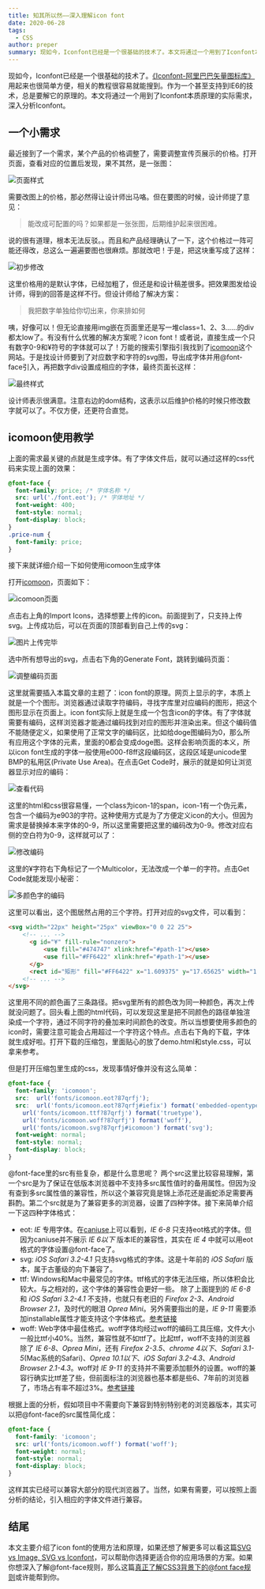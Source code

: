 ```yaml
---
title: 知其所以然——深入理解icon font
date: 2020-06-28
tags:
  - CSS
author: preper
summary: 现如今，Iconfont已经是一个很基础的技术了。本文将通过一个用到了Iconfont本质原理的实际需求，深入分析Iconfont。
---
```


现如今，Iconfont已经是一个很基础的技术了。[《Iconfont-阿里巴巴矢量图标库》](https://www.iconfont.cn/)用起来也很简单方便，相关的教程很容易就能搜到。作为一个甚至支持到IE6的技术，总是要解它的原理的。本文将通过一个用到了Iconfont本质原理的实际需求，深入分析Iconfont。

## 一个小需求

最近接到了一个需求，某个产品的价格调整了，需要调整宣传页展示的价格。打开页面，查看对应的位置后发现，果不其然，是一张图：

![页面样式](https://wx2.sinaimg.cn/mw690/c4d5907bly1gg7bwzy064j20ax07hjsf.jpg "并不会很意外")

需要改图上的价格，那必然得让设计师出马咯。但在要图的时候，设计师提了意见：

>能改成可配置的吗？如果都是一张张图，后期维护起来很困难。

说的很有道理，根本无法反驳。。而且和产品经理确认了一下，这个价格过一阵可能还得改，总这么一遍遍要图也很麻烦。那就改吧！于是，把这块重写成了这样：

![初步修改](https://wx2.sinaimg.cn/mw690/c4d5907bly1gg7bwzz3jbj209c0520sz.jpg "看起来哪里不太对...")

这里价格用的是默认字体，已经加粗了，但还是和设计稿差很多。把效果图发给设计师，得到的回答是这样不行。但设计师给了解决方案：

>我把数字单独给你切出来，你来排如何

咦，好像可以！但无论直接用img嵌在页面里还是写一堆class=1、2、3……的div都太low了。有没有什么优雅的解决方案呢？icon font！或者说，直接生成一个只有数字0-9和¥符号的字体就可以了！万能的搜索引擎指引我找到了[icomoon](https://icomoon.io/app/#/select)这个网站。于是找设计师要到了对应数字和字符的svg图，导出成字体并用@font-face引入，再把数字div设置成相应的字体，最终页面长这样：

![最终样式](https://wx4.sinaimg.cn/mw690/c4d5907bly1gg7bx0ggiaj20n405wgnk.jpg "很完美")

设计师表示很满意。注意右边的dom结构，这表示以后维护价格的时候只修改数字就可以了。不仅方便，还更符合直觉。

## icomoon使用教学

上面的需求最关键的点就是生成字体。有了字体文件后，就可以通过这样的css代码来实现上面的效果：
``` css
@font-face {
  font-family: price; /* 字体名称 */
  src: url('./font.eot'); /* 字体地址 */
  font-weight: 400;
  font-style: normal;
  font-display: block;
}
.price-num {
  font-family: price;
}
```
接下来就详细介绍一下如何使用icomoon生成字体

打开[icomoon](https://icomoon.io/app/#/select)，页面如下：

![icomoon页面](https://wx2.sinaimg.cn/mw690/c4d5907bly1gg7bx01vmsj211f0kx76j.jpg "icofont的功能页")

点击右上角的Import Icons，选择想要上传的icon。前面提到了，只支持上传svg。上传成功后，可以在页面的顶部看到自己上传的svg：

![图片上传完毕](https://wx4.sinaimg.cn/mw690/c4d5907bly1gg7bx04fqjj211e0kxtay.jpg "白底橙色边框表示选中")

选中所有想导出的svg，点击右下角的Generate Font，跳转到编码页面：

![调整编码页面](https://wx1.sinaimg.cn/mw690/c4d5907bly1gg7bx06z03j211e0kydi4.jpg "这个页面比较重要")

这里就需要插入本篇文章的主题了：icon font的原理。网页上显示的字，本质上就是一个个图形。浏览器通过读取字符编码，寻找字库里对应编码的图形，把这个图形显示在页面上。icon font实际上就是生成一个包含icon的字体。有了字体就需要有编码，这样浏览器才能通过编码找到对应的图形并渲染出来。但这个编码值不能随便定义，如果使用了正常文字的编码区，比如给doge图编码为0，那么所有应用这个字体的元素，里面的0都会变成doge图。这样会影响页面的本义，所以icon font生成的字体一般使用e000-f8ff这段编码区，这段区域是unicode里BMP的私用区(Private Use Area)。在点击Get Code时，展示的就是如何让浏览器显示对应的编码：

![查看代码](https://wx4.sinaimg.cn/mw690/c4d5907bly1gg7bx0bxzpj20fx0bdt9c.jpg "很简单的代码")

这里的html和css很容易懂，一个class为icon-1的span，icon-1有一个伪元素，包含一个编码为e903的字符。这种使用方式是为了方便定义icon的大小。但因为需求是替换掉本来字体的0-9，所以这里需要把这里的编码改为0-9。修改对应右侧的空白符为0-9，这样就可以了：

![修改编码](https://wx3.sinaimg.cn/mw690/c4d5907bly1gg7bx0bra1j20mn0d1dgj.jpg "但有哪里不太对…")

这里的¥字符右下角标记了一个Multicolor，无法改成一个单一的字符。点击Get Code就能发现小秘密：

![多颜色字的编码](https://wx2.sinaimg.cn/mw690/c4d5907bly1gg7bx0eswrj20fx0gadhf.jpg "居然占用了三个字符")

这里可以看出，这个图居然占用的三个字符。打开对应的svg文件，可以看到：
``` html
<svg width="22px" height="25px" viewBox="0 0 22 25">
    <!-- ... -->
      <g id="¥" fill-rule="nonzero">
          <use fill="#474747" xlink:href="#path-1"></use>
          <use fill="#FF6422" xlink:href="#path-1"></use>
      </g>
      <rect id="矩形" fill="#FF6422" x="1.609375" y="17.65625" width="18" height="4"></rect>
    <!-- ... -->
</svg>
```
这里用不同的颜色画了三条路径。把svg里所有的颜色改为同一种颜色，再次上传就没问题了。回头看上图的html代码，可以发现这里是把不同颜色的路径单独渲染成一个字符，通过不同字符的叠加来时间颜色的改变。所以当想要使用多颜色的icon时，需要注意可能会占用超过一个字符这个特点。点击右下角的下载，字体就生成好啦。打开下载的压缩包，里面贴心的放了demo.html和style.css，可以拿来参考。

但是打开压缩包里生成的css，发现事情好像并没有这么简单：
``` css
@font-face {
  font-family: 'icomoon';
  src:  url('fonts/icomoon.eot?87qrfj');
  src:  url('fonts/icomoon.eot?87qrfj#iefix') format('embedded-opentype'),
    url('fonts/icomoon.ttf?87qrfj') format('truetype'),
    url('fonts/icomoon.woff?87qrfj') format('woff'),
    url('fonts/icomoon.svg?87qrfj#icomoon') format('svg');
  font-weight: normal;
  font-style: normal;
  font-display: block;
}
```
@font-face里的src有些复杂，都是什么意思呢？
两个src这里比较容易理解，第一个src是为了保证在低版本浏览器中不支持多src属性值时的备用属性。但因为没有查到多src属性值的兼容性，所以这个兼容究竟是锦上添花还是画蛇添足需要再斟酌。第二个src就是为了兼容更多的浏览器，设置了四种字体。接下来简单介绍一下这四种字体格式：
* eot: _IE_ 专用字体。在[caniuse](https://caniuse.com/#search=%40font-face)上可以看到，_IE 6-8_ 只支持eot格式的字体。但因为caniuse并不展示 _IE 6以下_ 版本IE的兼容性，其实在 _IE 4_ 中就可以用eot格式的字体设置@font-face了。
* svg: _iOS Safari 3.2-4.1_ 只支持svg格式的字体。这是十年前的 _iOS Safari_ 版本，属于古董级的向下兼容了。
* ttf: Windows和Mac中最常见的字体。ttf格式的字体无法压缩，所以体积会比较大。与之相对的，这个字体的兼容性会更好一些。
除了上面提到的 _IE 6-8_ 和 _iOS Safari 3.2-4.1_ 不支持，也就只有老旧的 _Firefox 2-3_、_Android Browser 2.1_，及时代的眼泪 _Oprea Mini_。另外需要指出的是，_IE 9-11_ 需要添加installable属性才能支持这个字体格式。[参考链接](https://caniuse.com/#search=ttf)
* woff: Web字体中最佳格式。woff字体均经过woff的编码工具压缩，文件大小一般比ttf小40%。当然，兼容性就不如ttf了。比起ttf，woff不支持的浏览器除了 _IE 6-8_、_Oprea Mini_，还有 _Firefox 2-3.5_、_chrome 4以下_、_Safari 3.1-5_(Mac系统的Safari)、_Oprea 10.1以下_、_iOS Safari 3.2-4.3_、_Android Browser 2.1-4.3_。woff对 _IE 9-11_ 的支持并不需要添加额外的设置。woff的兼容行确实比ttf差了些，但前面标注的浏览器也基本都是些6、7年前的浏览器了，市场占有率不超过3%。[参考链接](https://caniuse.com/#search=woff)

根据上面的分析，假如项目中不需要向下兼容到特别特别老的浏览器版本，其实可以把@font-face的src属性简化成：
``` css
@font-face {
  font-family: 'icomoon';
  src: url('fonts/icomoon.woff') format('woff');
  font-weight: normal;
  font-style: normal;
  font-display: block;
}
```
这样其实已经可以兼容大部分的现代浏览器了。当然，如果有需要，可以按照上面分析的结论，引入相应的字体文件进行兼容。

## 结尾

本文主要介绍了icon font的使用方法和原理，如果还想了解更多可以看这篇[SVG vs Image, SVG vs Iconfont](https://aotu.io/notes/2018/11/23/SVG_vs_Image_vs_iconfont/index.html)，可以帮助你选择更适合你的应用场景的方案。如果你想深入了解@font-face规则，那么这篇[真正了解CSS3背景下的@font face规则](https://www.zhangxinxu.com/wordpress/2017/03/css3-font-face-src-local/)或许能帮到你。
